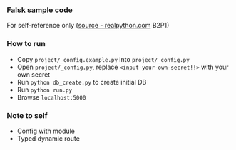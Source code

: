 ### Falsk sample code

For self-reference only ([source - realpython.com](http://realpython.com) B2P1)

### How to run
- Copy `project/_config.example.py` into `project/_config.py`
- Open `project/_config.py`, replace `<input-your-own-secret!!>` with your own secret
- Run `python db_create.py` to create initial DB
- Run `python run.py`
- Browse `localhost:5000`

### Note to self
- Config with module
- Typed dynamic route
